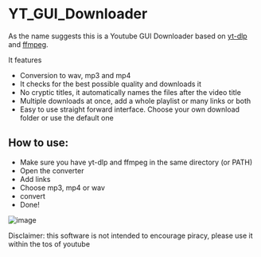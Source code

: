 # YT_GUI_Downloader
As the name suggests this is a Youtube GUI Downloader based on [yt-dlp](https://github.com/yt-dlp/yt-dlp) and [ffmpeg](https://ffmpeg.org/download.html).


It features 
- Conversion to wav, mp3 and mp4
- It checks for the best possible quality and downloads it
- No cryptic titles, it automatically names the files after the video title
- Multiple downloads at once, add a whole playlist or many links or both
- Easy to use straight forward interface. Choose your own download folder or use the default one



## How to use:
- Make sure you have yt-dlp and ffmpeg in the same directory (or PATH)
- Open the converter
- Add links
- Choose mp3, mp4 or wav
- convert
- Done!

![image](https://user-images.githubusercontent.com/71893290/176733117-72167276-de47-4903-9241-7741960b4409.png)

Disclaimer: this software is not intended to encourage piracy, please use it within the tos of youtube
